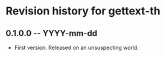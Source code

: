 # Revision history for gettext-th

## 0.1.0.0 -- YYYY-mm-dd

* First version. Released on an unsuspecting world.
